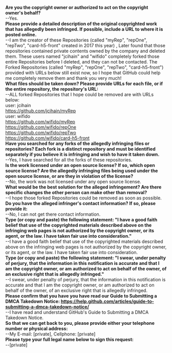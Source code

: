 **Are you the copyright owner or authorized to act on the copyright owner's behalf?**  
--Yes.  
**Please provide a detailed description of the original copyrighted work that has allegedly been infringed. If possible, include a URL to where it is posted online.**  
--I am the creator of these Repositories (called "myRep", "repOne", "repTwo", "card-h5-front" created in 2017 this year) , Later found that those repositories contained private contents owned by the company and deleted them. These users named "jcihain" and "wifido" completely forked those entire Repositories before I deleted, and they can not be contacted. The Forked Repositories (called "myRep", "repOne", "repTwo", "card-h5-front") provided with URLs below still exist now, so I hope that GitHub could help me completely remove them and thank you very much!  
**What files should be taken down? Please provide URLs for each file, or if the entire repository, the repository's URL:**  
--ALL forked Repositories that I hope could be removed are with URLs below:  
user: jcihain  
https://github.com/jcihain/myRep  
user: wifido  
https://github.com/wifido/myRep  
https://github.com/wifido/repOne  
https://github.com/wifido/repTwo  
https://github.com/wifido/card-h5-front  
**Have you searched for any forks of the allegedly infringing files or repositories? Each fork is a distinct repository and must be identified separately if you believe it is infringing and wish to have it taken down.**  
--Yes, I have searched for all the forks of these repositories.  
**Is the work licensed under an open source license? If so, which open source license? Are the allegedly infringing files being used under the open source license, or are they in violation of the license?**  
--No, the work was not licensed under any open source license.  
**What would be the best solution for the alleged infringement? Are there specific changes the other person can make other than removal?**  
--I hope those forked Repositories could be removed as soon as possible.  
**Do you have the alleged infringer's contact information? If so, please provide it:**  
--No, I can not get there contact information.  
**Type (or copy and paste) the following statement: "I have a good faith belief that use of the copyrighted materials described above on the infringing web pages is not authorized by the copyright owner, or its agent, or the law. I have taken fair use into consideration."**  
--I have a good faith belief that use of the copyrighted materials described above on the infringing web pages is not authorized by the copyright owner, or its agent, or the law. I have taken fair use into consideration.  
**Type (or copy and paste) the following statement: "I swear, under penalty of perjury, that the information in this notification is accurate and that I am the copyright owner, or am authorized to act on behalf of the owner, of an exclusive right that is allegedly infringed."**  
--I swear, under penalty of perjury, that the information in this notification is accurate and that I am the copyright owner, or am authorized to act on behalf of the owner, of an exclusive right that is allegedly infringed.  
**Please confirm that you have you have read our Guide to Submitting a DMCA Takedown Notice:   https://help.github.com/articles/guide-to-submitting-a-dmca-takedown-notice/**  
--I have read and understand GitHub's Guide to Submitting a DMCA Takedown Notice.  
**So that we can get back to you, please provide either your telephone number or physical address:**  
--My E-mail: [private], Cellphone: [private]  
**Please type your full legal name below to sign this request:**  
--[private]
